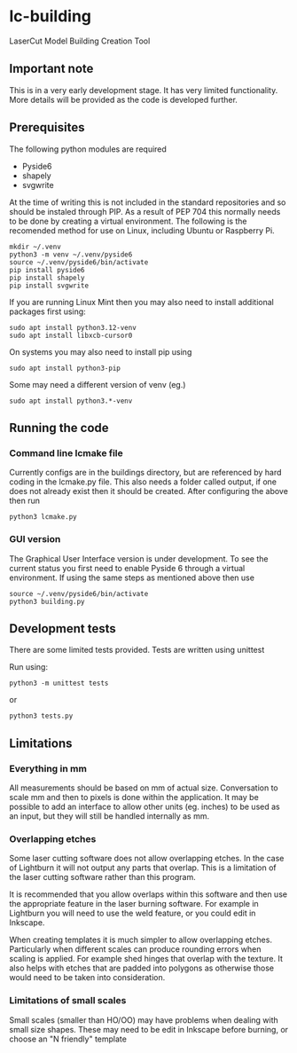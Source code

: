 # lc-building
LaserCut Model Building Creation Tool

## Important note
This is in a very early development stage. It has very limited functionality.
More details will be provided as the code is developed further.


## Prerequisites
The following python modules are required
* Pyside6
* shapely
* svgwrite

At the time of writing this is not included in the standard repositories and so should be instaled through PIP.
As a result of PEP 704 this normally needs to be done by creating a virtual environment. The following is the recomended method for use on Linux, including Ubuntu or Raspberry Pi.

    mkdir ~/.venv
    python3 -m venv ~/.venv/pyside6
    source ~/.venv/pyside6/bin/activate
    pip install pyside6
    pip install shapely
    pip install svgwrite
    
If you are running Linux Mint then you may also need to install additional packages first using:

    sudo apt install python3.12-venv 
    sudo apt install libxcb-cursor0
    
On systems you may also need to install pip using

    sudo apt install python3-pip

Some may need a different version of venv (eg.)

    sudo apt install python3.*-venv
    
## Running the code


### Command line lcmake file
Currently configs are in the buildings directory, but are referenced by hard coding in the lcmake.py file.
This also needs a folder called output, if one does not already exist then it should be created.
After configuring the above then run

    python3 lcmake.py 


### GUI version
The Graphical User Interface version is under development. To see the current status you first need to enable Pyside 6 through a virtual environment. If using the same steps as mentioned above then use

    source ~/.venv/pyside6/bin/activate
    python3 building.py 
    
   
## Development tests
There are some limited tests provided.
Tests are written using unittest

Run using:

    python3 -m unittest tests
or

    python3 tests.py
    
## Limitations

### Everything in mm
All measurements should be based on mm of actual size.
Conversation to scale mm and then to pixels is done within the
application. It may be possible to add an interface to allow 
other units (eg. inches) to be used as an input, but they will
still be handled internally as mm.

### Overlapping etches
Some laser cutting software does not allow overlapping etches.
In the case of Lightburn it will not output any parts that overlap.
This is a limitation of the laser cutting software rather than this 
program.

It is recommended that you allow overlaps within this software and
then use the appropriate feature in the laser burning software. 
For example in Lightburn you will need to use the weld feature, or
you could edit in Inkscape. 

When creating templates it is much simpler to allow overlapping etches. 
Particularly when different scales can produce rounding errors when scaling
is applied.
For example shed hinges that overlap with the texture. It also helps with
etches that are padded into polygons as otherwise those would need to be
taken into consideration.

### Limitations of small scales
Small scales (smaller than HO/OO) may have problems when dealing with small
size shapes. These may need to be edit in Inkscape before burning, or choose
an "N friendly" template
